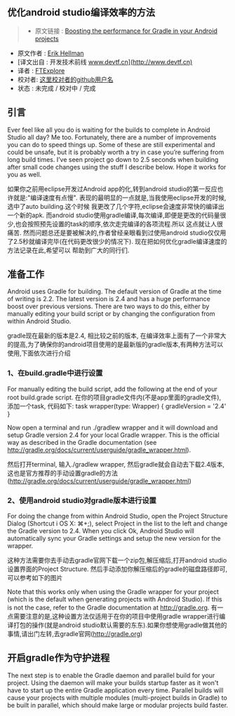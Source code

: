 优化android studio编译效率的方法
---

> * 原文链接 : [Boosting the performance for Gradle in your Android projects](https://medium.com/@erikhellman/boosting-the-performance-for-gradle-in-your-android-projects-6d5f9e4580b6)
* 原文作者 : [Erik Hellman](https://medium.com/@erikhellman)
* [译文出自 :  开发技术前线 www.devtf.cn](http://www.devtf.cn)
* 译者 : [FTExplore](https://github.com/FTExplore) 
* 校对者: [这里校对者的github用户名](github链接)  
* 状态 :  未完成 / 校对中 / 完成 

## 引言

Ever feel like all you do is waiting for the builds to complete in Android Studio all day? Me too.
Fortunately, there are a number of improvements you can do to speed things up. Some of these are still experimental and could be unsafe, but it is probably worth a try in case you’re suffering from long build times. I’ve seen project go down to 2.5 seconds when building after small code changes using the stuff I describe below. Hope it works for you as well.

如果你之前用eclipse开发过Android app的化,转到android studio的第一反应也许就是:"编译速度有点慢". 表现的最明显的一点就是,当我使用eclipse开发的时候,选中了auto building.这个时候
我更改了几个字符,eclipse会速度非常快的编译出一个新的apk. 而android studio使用gradle编译,每次编译,即便是更改的代码量很少,也会按照预先设置的task的顺序,依次走完编译的各项流程.所以
这点就让人很痛苦. 然而问题总还是要被解决的,作者曾经亲眼看到过使用android studio仅仅用了2.5秒就编译完毕(在代码更改很少的情况下). 现在把如何优化gradle编译速度的方法记录在此,希望可以
帮助到广大的同行们.

## 准备工作
Android uses Gradle for building. The default version of Gradle at the time of writing is 2.2. The latest version is 2.4 and has a huge performance boost over previous versions.
There are two ways to do this, either by manually editing your build script or by changing the configuration from within Android Studio.

gradle现在最新的版本是2.4, 相比较之前的版本, 在编译效率上面有了一个非常大的提高,为了确保你的android项目使用的是最新版的gradle版本,有两种方法可以使用,下面依次进行介绍

### 1、在build.gradle中进行设置
For manually editing the build script, add the following at the end of your root build.grade script.
在你的项目gradle文件内(不是app里面的gradle文件), 添加一个task, 代码如下:
task wrapper(type: Wrapper) {
    gradleVersion = '2.4'
}

Now open a terminal and run ./gradlew wrapper and it will download and setup Gradle version 2.4 for your local Gradle wrapper. 
This is the official way as described in the Gradle documentation (see http://gradle.org/docs/current/userguide/gradle_wrapper.html).

然后打开terminal, 输入./gradlew wrapper, 然后gradle就会自动去下载2.4版本,这也是官方推荐的手动设置gradle的方法(http://gradle.org/docs/current/userguide/gradle_wrapper.html)

### 2、使用android studio对gradle版本进行设置
For doing the change from within Android Studio, open the Project Structure Dialog (Shortcut i OS X: ⌘+;), select Project in the list to the left and change the Gradle version to 2.4. When you click Ok, Android Studio will automatically sync your Gradle settings and setup the new version for the wrapper.

这种方法需要你去手动去gradle官网下载一个zip包,解压缩后,打开android studio 设置界面的Project Structure. 然后手动添加你解压缩后的gradle的磁盘路径即可,可以参考如下的图片

Note that this works only when using the Gradle wrapper for your project (which is the default when generating projects with Android Studio). 
If this is not the case, refer to the Gradle documentation at http://gradle.org.
有一点需要注意的是,这种设置方法仅适用于在你的项目中使用gradle wrapper进行编译打包的操作(就是android studio默认需要的东东).如果你想使用gradle做其他的事情,请出门左转,去gradle官网(http://gradle.org)

## 开启gradle作为守护进程
The next step is to enable the Gradle daemon and parallel build for your project. Using the daemon will make your builds startup faster as it won't have to start up the entire Gradle application every time. Parallel builds will cause your projects with multiple modules (multi-project builds in Gradle) to be built in parallel, which should make large or modular projects build faster.




